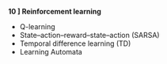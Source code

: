 
 **10 ] Reinforcement learning**
- Q-learning
- State–action–reward–state–action (SARSA)
- Temporal difference learning (TD)
- Learning Automata
